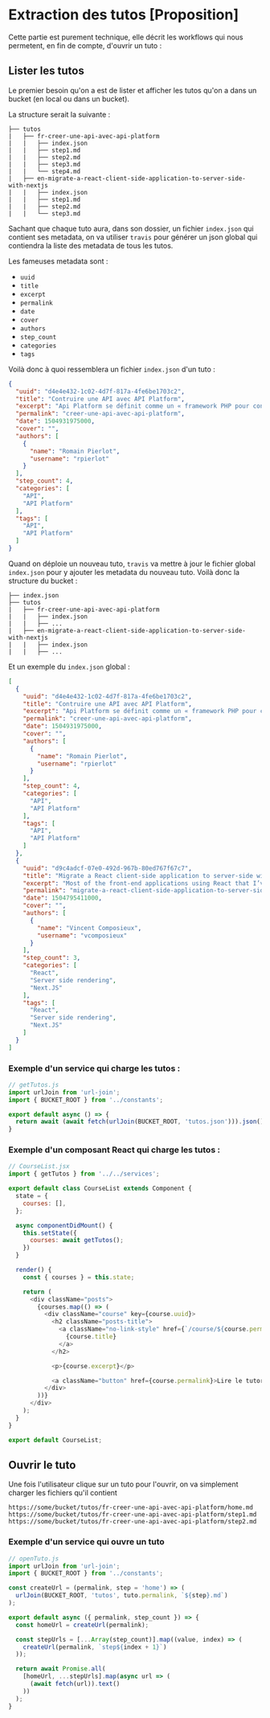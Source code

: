 # Extraction des tutos [Proposition]

Cette partie est purement technique, elle décrit les workflows qui nous permetent, en fin de compte, d'ouvrir un tuto :

## Lister les tutos

Le premier besoin qu'on a est de lister et afficher les tutos qu'on a dans un bucket (en local ou dans un bucket).

La structure serait la suivante :

```
├── tutos
|   ├── fr-creer-une-api-avec-api-platform
|   |   ├── index.json
|   |   ├── step1.md
|   |   ├── step2.md
|   |   ├── step3.md
|   |   └── step4.md
|   ├── en-migrate-a-react-client-side-application-to-server-side-with-nextjs
|   |   ├── index.json
|   |   ├── step1.md
|   |   ├── step2.md
|   |   └── step3.md
```

Sachant que chaque tuto aura, dans son dossier, un fichier `index.json` qui contient ses metadata, on va utiliser `travis` pour générer un json global qui contiendra la liste des metadata de tous les tutos.

Les fameuses metadata sont :

- `uuid`
- `title`
- `excerpt`
- `permalink`
- `date`
- `cover`
- `authors`
- `step_count`
- `categories`
- `tags`

Voilà donc à quoi ressemblera un fichier `index.json` d'un tuto :

```json
{
  "uuid": "d4e4e432-1c02-4d7f-817a-4fe6be1703c2",
  "title": "Contruire une API avec API Platform",
  "excerpt": "Api Platform se définit comme un « framework PHP pour construire des APIs web modernes ». En effet, cet outil va nous permettre de construire rapidement une API riche et facilement utilisable.",
  "permalink": "creer-une-api-avec-api-platform",
  "date": 1504931975000,
  "cover": "",
  "authors": [
    {
      "name": "Romain Pierlot",
      "username": "rpierlot"
    }
  ],
  "step_count": 4,
  "categories": [
    "API",
    "API Platform"
  ],
  "tags": [
    "API",
    "API Platform"
  ]
}
```

Quand on déploie un nouveau tuto, `travis` va mettre à jour le fichier global `index.json` pour y ajouter les metadata du nouveau tuto. Voilà donc la structure du bucket :

```
├── index.json
├── tutos
|   ├── fr-creer-une-api-avec-api-platform
|   |   ├── index.json
|   |   ├── ...
|   ├── en-migrate-a-react-client-side-application-to-server-side-with-nextjs
|   |   ├── index.json
|   |   ├── ...
```

Et un exemple du `index.json` global :

```json
[
  {
    "uuid": "d4e4e432-1c02-4d7f-817a-4fe6be1703c2",
    "title": "Contruire une API avec API Platform",
    "excerpt": "Api Platform se définit comme un « framework PHP pour construire des APIs web modernes ». En effet, cet outil va nous permettre de construire rapidement une API riche et facilement utilisable.",
    "permalink": "creer-une-api-avec-api-platform",
    "date": 1504931975000,
    "cover": "",
    "authors": [
      {
        "name": "Romain Pierlot",
        "username": "rpierlot"
      }
    ],
    "step_count": 4,
    "categories": [
      "API",
      "API Platform"
    ],
    "tags": [
      "API",
      "API Platform"
    ]
  },
  {
    "uuid": "d9c4adcf-07e0-492d-967b-80ed767f67c7",
    "title": "Migrate a React client-side application to server-side with Next.JS",
    "excerpt": "Most of the front-end applications using React that I’ve been able to work on are browser-based (client-side) applications.",
    "permalink": "migrate-a-react-client-side-application-to-server-side-with-nextjs",
    "date": 1504795411000,
    "cover": "",
    "authors": [
      {
        "name": "Vincent Composieux",
        "username": "vcomposieux"
      }
    ],
    "step_count": 3,
    "categories": [
      "React",
      "Server side rendering",
      "Next.JS"
    ],
    "tags": [
      "React",
      "Server side rendering",
      "Next.JS"
    ]
  }
]
```

### Exemple d'un service qui charge les tutos :

```js
// getTutos.js
import urlJoin from 'url-join';
import { BUCKET_ROOT } from '../constants';

export default async () => {
  return await (await fetch(urlJoin(BUCKET_ROOT, 'tutos.json'))).json();
}
```

### Exemple d'un composant React qui charge les tutos :

```js
// CourseList.jsx
import { getTutos } from '../../services';

export default class CourseList extends Component {
  state = {
    courses: [],
  };

  async componentDidMount() {
    this.setState({
      courses: await getTutos();
    })
  }

  render() {
    const { courses } = this.state;

    return (
      <div className="posts">
        {courses.map(() => (
          <div className="course" key={course.uuid}>
            <h2 className="posts-title">
              <a className="no-link-style" href={`/course/${course.permalink}`}>
                {course.title}
              </a>
            </h2>

            <p>{course.excerpt}</p>

            <a className="button" href={course.permalink}>Lire le tutoriel</a>
          </div>
        ))}
      </div>
    );
  }
}

export default CourseList;
```

## Ouvrir le tuto

Une fois l'utilisateur clique sur un tuto pour l'ouvrir, on va simplement charger les fichiers qu'il contient

```
https://some/bucket/tutos/fr-creer-une-api-avec-api-platform/home.md
https://some/bucket/tutos/fr-creer-une-api-avec-api-platform/step1.md
https://some/bucket/tutos/fr-creer-une-api-avec-api-platform/step2.md
```

### Exemple d'un service qui ouvre un tuto

```js
// openTuto.js
import urlJoin from 'url-join';
import { BUCKET_ROOT } from '../constants';

const createUrl = (permalink, step = 'home') => (
  urlJoin(BUCKET_ROOT, 'tutos', tuto.permalink, `${step}.md`)
);

export default async ({ permalink, step_count }) => {
  const homeUrl = createUrl(permalink);

  const stepUrls = [...Array(step_count)].map((value, index) => (
    createUrl(permalink, `step${index + 1}`)
  ));

  return await Promise.all(
    [homeUrl, ...stepUrls].map(async url => (
      (await fetch(url)).text()
    ))
  );
}
```
